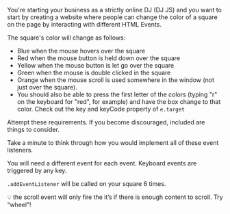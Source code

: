 You're starting your business as a strictly online DJ (DJ JS) and you want to start by creating a website where people can change the color of a square on the page by interacting with different HTML Events.

The square's color will change as follows:

- Blue when the mouse hovers over the square
- Red when the mouse button is held down over the square
- Yellow when the mouse button is let go over the square
- Green when the mouse is double clicked in the square
- Orange when the mouse scroll is used somewhere in the window (not just over the square).
- You should also be able to press the first letter of the colors (typing "r" on the keyboard for "red", for example) and have the box change to that color. Check out the key and keyCode property of `e.target`

Attempt these requirements. If you become discouraged, included are things to consider.

Take a minute to think through how you would implement all of these event listeners.

You will need a different event for each event. Keyboard events are triggered by any key.

`.addEventListener` will be called on your square 6 times.

<aside>
💡 the scroll event will only fire the it’s if there is enough content to scroll. Try “wheel”!

</aside>